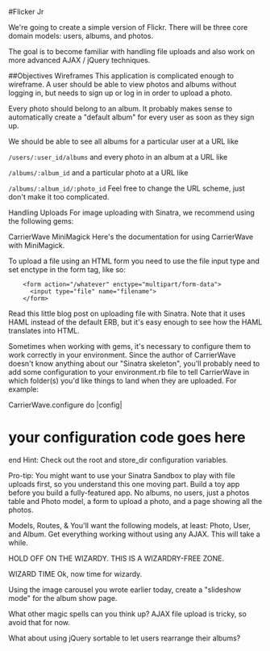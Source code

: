 
#Flicker Jr

We're going to create a simple version of Flickr. There will be three core domain models: users, albums, and photos.

The goal is to become familiar with handling file uploads and also work on more advanced AJAX / jQuery techniques.

##Objectives
Wireframes
This application is complicated enough to wireframe. A user should be able to view photos and albums without logging in, but needs to sign up or log in in order to upload a photo.

Every photo should belong to an album. It probably makes sense to automatically create a "default album" for every user as soon as they sign up.

We should be able to see all albums for a particular user at a URL like

`/users/:user_id/albums`
and every photo in an album at a URL like

`/albums/:album_id`
and a particular photo at a URL like

`/albums/:album_id/:photo_id`
Feel free to change the URL scheme, just don't make it too complicated.

Handling Uploads
For image uploading with Sinatra, we recommend using the following gems:

CarrierWave
MiniMagick
Here's the documentation for using CarrierWave with MiniMagick.

To upload a file using an HTML form you need to use the file input type and set enctype in the form tag, like so:

        <form action="/whatever" enctype="multipart/form-data">
          <input type="file" name="filename">
        </form>
Read this little blog post on uploading file with Sinatra. Note that it uses HAML instead of the default ERB, but it's easy enough to see how the HAML translates into HTML.

Sometimes when working with gems, it's necessary to configure them to work correctly in your environment. Since the author of CarrierWave doesn't know anything about our "Sinatra skeleton", you'll probably need to add some configuration to your environment.rb file to tell CarrierWave in which folder(s) you'd like things to land when they are uploaded. For example:

CarrierWave.configure do |config|
  # your configuration code goes here
end
Hint: Check out the root and store_dir configuration variables.

Pro-tip: You might want to use your Sinatra Sandbox to play with file uploads first, so you understand this one moving part. Build a toy app before you build a fully-featured app. No albums, no users, just a photos table and Photo model, a form to upload a photo, and a page showing all the photos.

Models, Routes, &
You'll want the following models, at least: Photo, User, and Album. Get everything working without using any AJAX. This will take a while.

HOLD OFF ON THE WIZARDY. THIS IS A WIZARDRY-FREE ZONE.

WIZARD TIME
Ok, now time for wizardy.

Using the image carousel you wrote earlier today, create a "slideshow mode" for the album show page.

What other magic spells can you think up? AJAX file upload is tricky, so avoid that for now.

What about using jQuery sortable to let users rearrange their albums?
